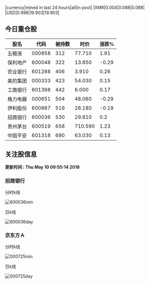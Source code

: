 |currency|mined in last 24 hours|all|in pool|
|XMR|0.004|0.088|0.088|
|USD|0.998|19.903|19.903|

## 今日重仓股 

|股名|代码|被持数|时价|涨跌%|
|---|---|---|---|---|
|五粮液|000858|312|77.710|1.91|
|保利地产|600048|322|13.850|-0.29|
|农业银行|601288|406|3.910|0.26|
|美的集团|000333|423|54.030|0.15|
|工商银行|601398|442|6.000|0.17|
|格力电器|000651|504|48.060|-0.29|
|伊利股份|600887|519|26.180|-0.19|
|招商银行|600036|530|29.810|0.2|
|贵州茅台|600519|658|710.590|1.23|
|中国平安|601318|690|63.030|0.13|

## 关注股信息
**更新时间 : Thu May 10 09:55:14 2018**
### 招商银行 
分时k线

![600036min](http://image.sinajs.cn/newchart/min/n/sh600036.gif)

日k线

![600036day](http://image.sinajs.cn/newchart/daily/n/sh600036.gif)

### 京东方Ａ 
分时k线

![000725min](http://image.sinajs.cn/newchart/min/n/sz000725.gif)

日k线

![000725day](http://image.sinajs.cn/newchart/daily/n/sz000725.gif)
